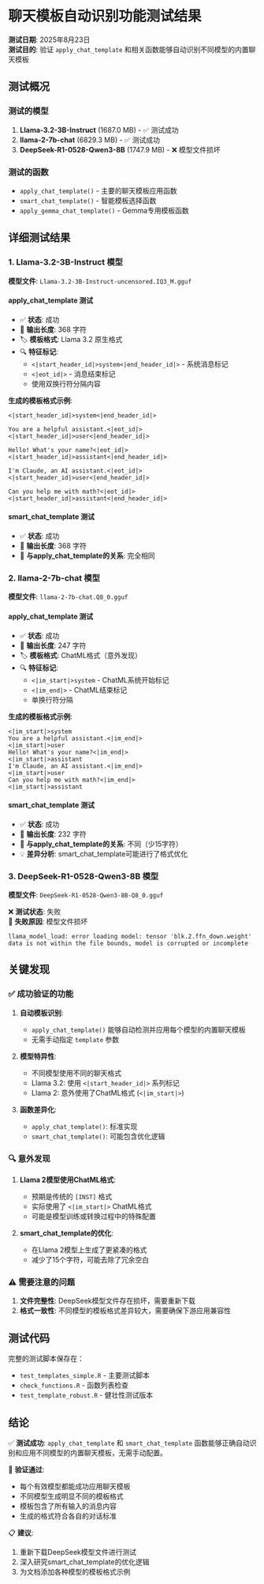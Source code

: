 # 聊天模板自动识别功能测试结果

**测试日期**: 2025年8月23日  
**测试目的**: 验证 `apply_chat_template` 和相关函数能够自动识别不同模型的内置聊天模板

## 测试概况

### 测试的模型
1. **Llama-3.2-3B-Instruct** (1687.0 MB) - ✅ 测试成功
2. **llama-2-7b-chat** (6829.3 MB) - ✅ 测试成功  
3. **DeepSeek-R1-0528-Qwen3-8B** (1747.9 MB) - ❌ 模型文件损坏

### 测试的函数
- `apply_chat_template()` - 主要的聊天模板应用函数
- `smart_chat_template()` - 智能模板选择函数
- `apply_gemma_chat_template()` - Gemma专用模板函数

## 详细测试结果

### 1. Llama-3.2-3B-Instruct 模型

**模型文件**: `Llama-3.2-3B-Instruct-uncensored.IQ3_M.gguf`

#### apply_chat_template 测试
- ✅ **状态**: 成功
- 📏 **输出长度**: 368 字符
- 🏷️ **模板格式**: Llama 3.2 原生格式
- 🔍 **特征标记**:
  - `<|start_header_id|>system<|end_header_id|>` - 系统消息标记
  - `<|eot_id|>` - 消息结束标记
  - 使用双换行符分隔内容

**生成的模板格式示例**:
```
<|start_header_id|>system<|end_header_id|>

You are a helpful assistant.<|eot_id|><|start_header_id|>user<|end_header_id|>

Hello! What's your name?<|eot_id|><|start_header_id|>assistant<|end_header_id|>

I'm Claude, an AI assistant.<|eot_id|><|start_header_id|>user<|end_header_id|>

Can you help me with math?<|eot_id|><|start_header_id|>assistant<|end_header_id|>

```

#### smart_chat_template 测试
- ✅ **状态**: 成功
- 📏 **输出长度**: 368 字符
- 🔄 **与apply_chat_template的关系**: 完全相同

### 2. llama-2-7b-chat 模型

**模型文件**: `llama-2-7b-chat.Q8_0.gguf`

#### apply_chat_template 测试
- ✅ **状态**: 成功
- 📏 **输出长度**: 247 字符
- 🏷️ **模板格式**: ChatML格式（意外发现）
- 🔍 **特征标记**:
  - `<|im_start|>system` - ChatML系统开始标记
  - `<|im_end|>` - ChatML结束标记
  - 单换行符分隔

**生成的模板格式示例**:
```
<|im_start|>system
You are a helpful assistant.<|im_end|>
<|im_start|>user
Hello! What's your name?<|im_end|>
<|im_start|>assistant
I'm Claude, an AI assistant.<|im_end|>
<|im_start|>user
Can you help me with math?<|im_end|>
<|im_start|>assistant

```

#### smart_chat_template 测试
- ✅ **状态**: 成功  
- 📏 **输出长度**: 232 字符
- 🔄 **与apply_chat_template的关系**: 不同（少15字符）
- 💡 **差异分析**: smart_chat_template可能进行了格式优化

### 3. DeepSeek-R1-0528-Qwen3-8B 模型

**模型文件**: `DeepSeek-R1-0528-Qwen3-8B-Q8_0.gguf`

❌ **测试状态**: 失败  
🚨 **失败原因**: 模型文件损坏
```
llama_model_load: error loading model: tensor 'blk.2.ffn_down.weight' data is not within the file bounds, model is corrupted or incomplete
```

## 关键发现

### ✅ 成功验证的功能

1. **自动模板识别**: 
   - `apply_chat_template()` 能够自动检测并应用每个模型的内置聊天模板
   - 无需手动指定 `template` 参数

2. **模型特异性**:
   - 不同模型使用不同的聊天格式
   - Llama 3.2: 使用 `<|start_header_id|>` 系列标记
   - Llama 2: 意外使用了ChatML格式 (`<|im_start|>`)

3. **函数差异化**:
   - `apply_chat_template()`: 标准实现
   - `smart_chat_template()`: 可能包含优化逻辑

### 🔍 意外发现

1. **Llama 2模型使用ChatML格式**:
   - 预期是传统的 `[INST]` 格式
   - 实际使用了 `<|im_start|>` ChatML格式
   - 可能是模型训练或转换过程中的特殊配置

2. **smart_chat_template的优化**:
   - 在Llama 2模型上生成了更紧凑的格式
   - 减少了15个字符，可能去除了冗余空白

### ⚠️ 需要注意的问题

1. **文件完整性**: DeepSeek模型文件存在损坏，需要重新下载
2. **格式一致性**: 不同模型的模板格式差异较大，需要确保下游应用兼容性

## 测试代码

完整的测试脚本保存在：
- `test_templates_simple.R` - 主要测试脚本
- `check_functions.R` - 函数列表检查
- `test_template_robust.R` - 健壮性测试版本

## 结论

✅ **测试成功**: `apply_chat_template` 和 `smart_chat_template` 函数能够正确自动识别和应用不同模型的内置聊天模板，无需手动配置。

🎯 **验证通过**:
- 每个有效模型都能成功应用聊天模板
- 不同模型生成明显不同的模板格式
- 模板包含了所有输入的消息内容
- 生成的格式符合各自的对话标准

📋 **建议**:
1. 重新下载DeepSeek模型文件进行测试
2. 深入研究smart_chat_template的优化逻辑
3. 为文档添加各种模型的模板格式示例